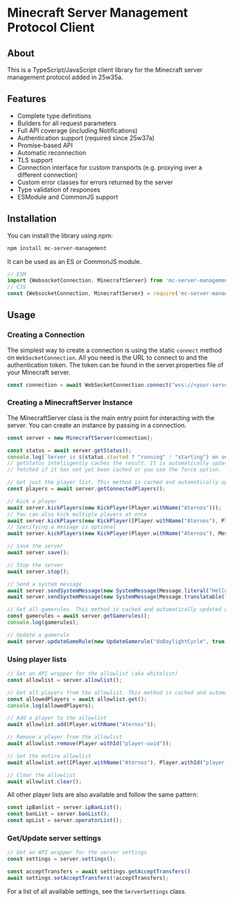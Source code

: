 # Minecraft Server Management Protocol Client

## About

This is a TypeScript/JavaScript client library for the Minecraft server management protocol added in 25w35a.

## Features

- Complete type definitions
- Builders for all request parameters
- Full API coverage (including Notifications)
- Authentication support (required since 25w37a)
- Promise-based API
- Automatic reconnection
- TLS support
- Connection interface for custom transports (e.g. proxying over a different connection)
- Custom error classes for errors returned by the server
- Type validation of responses
- ESModule and CommonJS support

## Installation

You can install the library using npm:
```bash
npm install mc-server-management
```

It can be used as an ES or CommonJS module.
```typescript
// ESM
import {WebsocketConnection, MinecraftServer} from 'mc-server-management';
// CJS
const {WebsocketConnection, MinecraftServer} = require('mc-server-management');
```

## Usage

### Creating a Connection

The simplest way to create a connection is using the static `connect` method on `WebSocketConnection`. All you need is
the URL to connect to and the authentication token. The token can be found in the server.properties file of your
Minecraft server.
```typescript
const connection = await WebSocketConnection.connect("wss://<your-server>:<management-port>", "<auth-token>");
```

### Creating a MinecraftServer Instance

The MinecraftServer class is the main entry point for interacting with the server. You can create an instance
by passing in a connection.
```typescript
const server = new MinecraftServer(connection);

const status = await server.getStatus();
console.log(`Server is ${status.started ? "running" : "starting"} on version ${status.version.name} with ${status.players.length} players.`);
// getStatus inteliigently caches the result. It is automatically updated when the server sends a notification and only
// fetched if it has not yet been cached or you use the force option.

// Get just the player list. This method is cached and automatically updated using notifications.
const players = await server.getConnectedPlayers();

// Kick a player
await server.kickPlayers(new KickPlayer(Player.withName("Aternos")));
// You can also kick multiple players at once
await server.kickPlayers(new KickPlayer([Player.withName("Aternos"), Player.withId("player-uuid")]));
// Specifying a message is optional
await server.kickPlayers(new KickPlayer(Player.withName("Aternos"), Message.literal("You have been kicked!")));

// Save the server
await server.save();

// Stop the server
await server.stop();

// Send a system message
await server.sendSystemMessage(new SystemMessage(Message.literal("Hello World!")));
await server.sendSystemMessage(new SystemMessage(Message.translatable("test.translation.key", ["arg1", "arg2"])));

// Get all gamerules. This method is cached and automatically updated using notifications.
const gamerules = await server.getGamerules();
console.log(gamerules);

// Update a gamerule
await server.updateGameRule(new UpdateGamerule("doDaylightCycle", true));
```

### Using player lists

```typescript
// Get an API wrapper for the allowlist (aka whitelist)
const allowlist = server.allowlist();

// Get all players from the allowlist. This method is cached and automatically updated using notifications.
const allowedPlayers = await allowlist.get();
console.log(allowedPlayers);

// Add a player to the allowlist
await allowlist.add(Player.withName("Aternos"));

// Remove a player from the allowlist
await allowlist.remove(Player.withId("player-uuid"));

// Set the entire allowlist
await allowlist.set([Player.withName("Aternos"), Player.withId("player-uuid")]);

// Clear the allowlist
await allowlist.clear();
```

All other player lists are also available and follow the same pattern:
```typescript
const ipBanlist = server.ipBanList();
const banList = server.banList();
const opList = server.operatorList();
```

### Get/Update server settings

```typescript
// Get an API wrapper for the server settings
const settings = server.settings();

const acceptTransfers = await settings.getAcceptTransfers()
await settings.setAcceptTransfers(!acceptTransfers);
```

For a list of all available settings, see the `ServerSettings` class.
